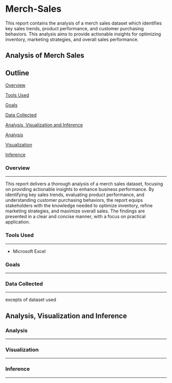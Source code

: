 # Merch-Sales
This report contains the analysis of a merch sales dataset which identifies key sales trends, product performance, and customer purchasing behaviors.  This analysis aims to provide actionable insights for optimizing inventory, marketing strategies, and overall sales performance.

## Analysis of Merch Sales 
## Outline
[Overview](#overview)

[Tools Used](#tools-used)

[Goals](#goals)

[Data Collected](#data-collected)

[Analysis, Visualization and Inference](#analysis-visualization-and-inference)

[Analysis](#Analysis)

[Visualization](#Visualization)

[Inference](#Inference)

### Overview
---
This report delivers a thorough analysis of a merch sales dataset, focusing on providing actionable insights to enhance business performance. By identifying key sales trends, evaluating product performance, and understanding customer purchasing behaviors, the report equips stakeholders with the knowledge needed to optimize inventory, refine marketing strategies, and maximize overall sales. The findings are presented in a clear and concise manner, with a focus on practical application.

### Tools Used
---
- Microsoft Excel

### Goals
---

### Data Collected
---
excepts of dataset used

## Analysis, Visualization and Inference
### Analysis
---

### Visualization
---

### Inference
---
